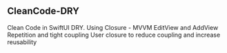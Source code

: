 ## CleanCode-DRY

Clean Code in SwiftUI DRY. Using Closure - MVVM
EditView and AddView
Repetition and tight coupling
User closure to reduce coupling and increase reusability 


